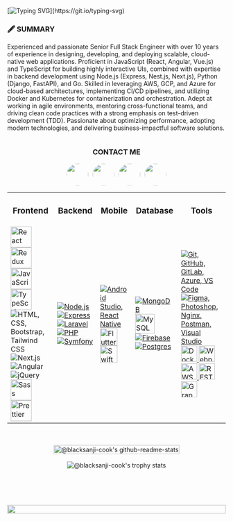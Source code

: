 [![Typing SVG](https://readme-typing-svg.herokuapp.com?font=Dancing+Script&size=40&center=true&vCenter=true&width=1000&height=100&lines=Hello+Welcome+To+My+Github+Profile;I+Am+A+Fullstack+And+Mobile+Developer.;I+Have+8+Years+Of+Experiences.)](https://git.io/typing-svg)

<h3 align="left">🖋️ SUMMARY</h3>
<p align="left">
Experienced and passionate Senior Full Stack Engineer with over 10 years of experience in designing, developing, and deploying scalable, cloud-native web applications. Proficient in JavaScript (React, Angular, Vue.js) and TypeScript for building highly interactive UIs, combined with expertise in backend development using Node.js (Express, Nest.js, Next.js), Python (Django, FastAPI), and Go. Skilled in leveraging AWS, GCP, and Azure for cloud-based architectures, implementing CI/CD pipelines, and utilizing Docker and Kubernetes for containerization and orchestration. Adept at working in agile environments, mentoring cross-functional teams, and driving clean code practices with a strong emphasis on test-driven development (TDD). Passionate about optimizing performance, adopting modern technologies, and delivering business-impactful software solutions.
</p>
<div style="display:flex; justify-content:center; align-items:center; gap:10px">
<h3 align="left">CONTACT ME</h3>
</div>
<div style="display:flex; justify-content:center; align-items:center; gap:10px">
<a href="https://discord.gg/cook.blacklegsanji" style="text-decoration:none; display:flex; justify-content:center; align-items:center; gap:10px; border-radius:50%;">
<img src="https://camo.githubusercontent.com/ae76bfbcd3ea4af324682842213b28d9a7ebdd8791d8531d1b7e3b8b4d2a0302/68747470733a2f2f6564656e742e6769746875622e696f2f537570657254696e7949636f6e732f696d616765732f7376672f646973636f72642e737667"  width="50px" height="50px" border-radius='50%' style="border-radius:50%" alt=""/>
</a>
<a href="https://join.skype.com/invite/jyeDvQ9SeX2O" style="text-decoration:none; display:flex; justify-content:center; align-items:center; gap:10px">
<img src="https://camo.githubusercontent.com/22023d4adf754bb8ffe0ef2275e6969127a8b5b48b3b832e708c7ffc58c770a5/68747470733a2f2f6564656e742e6769746875622e696f2f537570657254696e7949636f6e732f696d616765732f7376672f736b7970652e737667"  width="50px" height="50px" style="border-radius:50%" alt=""/>
</a>
<a href="https://t.me/cook_blacklegsanji" style="text-decoration:none; display:flex; justify-content:center; align-items:center; gap:10px">
<img src="https://camo.githubusercontent.com/39db39da6e1aac8ecc67f49a02e4a115318c211694e0a1e2b6eb775ba28c6e29/68747470733a2f2f6564656e742e6769746875622e696f2f537570657254696e7949636f6e732f696d616765732f7376672f74656c656772616d2e737667"  width="50px" height="50px" style="border-radius:50%" alt=""/>
</a> 
<a href="https://FireFist.Portgas.D.Ace1013@gmail.com" style="text-decoration:none; display:flex; justify-content:center; align-items:center; gap:10px">
<img src="https://camo.githubusercontent.com/103e288a5e9194c4cbbaf416dd7652c1fa89a4b15e11b75a6bc3c8a136c22fcd/68747470733a2f2f6564656e742e6769746875622e696f2f537570657254696e7949636f6e732f696d616765732f7376672f656d61696c2e737667"  width="50px" height="50px" style="border-radius:50%" alt=""/>
</a>
</div>

<div style='display:flex; flex-direction:column; align-items:center ; justify-content:center'>
<table>
  <tr>
    <th><h3 align="center">Frontend</h3></th>
    <th><h3 align="center">Backend</h3></th>
    <th><h3 align="center">Mobile</h3></th>
    <th><h3 align="center">Database</h3></th>
    <th><h3 align="center">Tools</h3></th>
  </tr>
  <tr>
    <td>
        <img src="https://techstack-generator.vercel.app/react-icon.svg" alt="React" width="48" height="48" />
        <img src="https://techstack-generator.vercel.app/redux-icon.svg" alt="Redux" width="48" height="48" />
        <img src="https://techstack-generator.vercel.app/js-icon.svg" alt="JavaScript" width="48" height="48" />
        <img src="https://techstack-generator.vercel.app/ts-icon.svg" alt="TypeScript" width="48" height="48" />
        <img src="https://skillicons.dev/icons?i=html,css,bootstrap,tailwindcss" alt="HTML, CSS, Bootstrap, Tailwind CSS" />
        <img src="https://skillicons.dev/icons?i=nextjs" alt="Next.js" />
        <img src="https://skillicons.dev/icons?i=angular" alt="Angular" />
        <img src="https://skillicons.dev/icons?i=jquery" alt="jQuery" />
        <img src="https://techstack-generator.vercel.app/sass-icon.svg" alt="Sass" width="48" height="48" />
        <img src="https://techstack-generator.vercel.app/prettier-icon.svg" alt="Prettier" width="48" height="48" />
    </td>
    <td>
      <a href="https://skillicons.dev">
        <img src="https://skillicons.dev/icons?i=nodejs" alt="Node.js" />
        <img src="https://skillicons.dev/icons?i=express" alt="Express" />
        <img src="https://skillicons.dev/icons?i=laravel" alt="Laravel" />
        <img src="https://skillicons.dev/icons?i=php" alt="PHP" />
        <img src="https://skillicons.dev/icons?i=symfony" alt="Symfony" />
      </a>
    </td>
    <td>
      <a href="https://skillicons.dev">
        <img src="https://skillicons.dev/icons?i=androidstudio,react" alt="Android Studio, React Native" />
        <img src="https://skillicons.dev/icons?i=flutter" alt="Flutter" width="40" height="40" />
        <img src="https://techstack-generator.vercel.app/swift-icon.svg" alt="Swift" width="40" height="40" />
      </a>
    </td>
    <td>
      <a href="https://skillicons.dev">
        <img src="https://skillicons.dev/icons?i=mongodb" alt="MongoDB" />
        <img src="https://techstack-generator.vercel.app/mysql-icon.svg" alt="MySQL" width="45" height="45" />
        <img src="https://skillicons.dev/icons?i=firebase" alt="Firebase" />
        <img src="https://skillicons.dev/icons?i=postgres" alt="Postgres" />
      </a>
    </td>
    <td>
      <a href="https://skillicons.dev">
        <img src="https://skillicons.dev/icons?i=git,github,gitlab,azure,vscode" alt="Git, GitHub, GitLab, Azure, VS Code" />
        <img src="https://skillicons.dev/icons?i=figma,photoshop,nginx,postman,visualstudio" alt="Figma, Photoshop, Nginx, Postman, Visual Studio" />
        <img src="https://techstack-generator.vercel.app/docker-icon.svg" alt="Docker" width="37" height="37" />
        <img src="https://techstack-generator.vercel.app/webpack-icon.svg" alt="Webpack" width="37" height="37" />
        <img src="https://techstack-generator.vercel.app/aws-icon.svg" alt="AWS" width="37" height="37" />
        <img src="https://techstack-generator.vercel.app/restapi-icon.svg" alt="REST API" width="37" height="37" />
        <img src="https://techstack-generator.vercel.app/graphql-icon.svg" alt="GraphQL" width="37" height="37" />
      </a>
    </td>
  </tr>
</table>
<br />

<br>
<div align="center">
 <a href="https://github.com/blacksanji-cook?tab=repositories"><img src="https://github-readme-stats-one-bice.vercel.app/api?username=blacksanji-cook&theme=gotham&show_icons=true&count_private=true&hide_border=true&role=OWNER,ORGANIZATION_MEMBER,COLLABORATOR"  width="100%" alt="@blacksanji-cook's github-readme-stats"/></a>
</div>

<br>
<div >
    <div style="display: inline-block; height:100px;">
        <picture>
            <source media="(prefers-color-scheme: dark)" srcset="https://github-profile-trophy.vercel.app/?username=blacksanji-cook&theme=onestar&no-frame=true&column=8&row=1" />
            <source media="(prefers-color-scheme: light)" srcset="https://github-profile-trophy.vercel.app/?username=blacksanji-cook&theme=onedark&no-frame=true&column=8&row=1" />
            <img align="center" src="https://github-profile-trophy.vercel.app/?username=blacksanji-cook&theme=onestar&no-frame=true&column=8&row=1" alt="@blacksanji-cook's trophy stats" />
        </picture>
    </div>
 
</div>

<img width=100% src="https://capsule-render.vercel.app/api?type=waving&height=200&color=gradient&text=Welcome&fontAlign=50&textBg=false&rotate=0&strokeWidth=0&reversal=true&section=footer&fontAlignY=61&descAlign=0&descAlignY=0"/>
<div>
